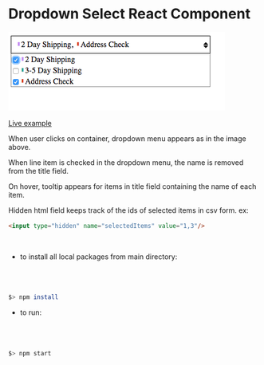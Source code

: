 # Dropdown Select React Component

![drop-down select](https://raw.githubusercontent.com/andrewtdunn/drop_down_select/master/dist/assets/dropdownselect.png)

[Live example](http://andrewtdunn.com/_dropdownSelect/)

When user clicks on container, dropdown menu appears as in the image above.

When line item is checked in the dropdown menu, the name is removed from the title field.

On hover, tooltip appears for items in title field containing the name of each item.

Hidden html field keeps track of the ids of selected items in csv form. ex:

```html
<input type="hidden" name="selectedItems" value="1,3"/>
```

<br>

- to install all local packages from main directory:
```bash



$> npm install


```

- to run:
```bash



$> npm start


```
